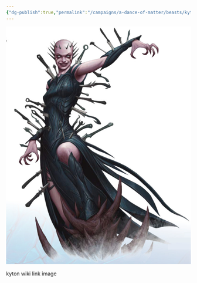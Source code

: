 ```yaml
---
{"dg-publish":true,"permalink":"/campaigns/a-dance-of-matter/beasts/kyton-paramor/"}
---
```


![attachments/Kyton_Paramore.jpg| Kyton_Paramore ](/img/user/attachments/Kyton_Paramore.jpg)

kyton wiki link image